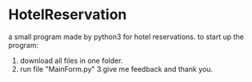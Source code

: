 # HotelReservation
a small program made by python3 for hotel reservations. 
to start up the program: 
1. download all files in one folder.
2. run file "MainForm.py" 
3.give me feedback and thank you.

